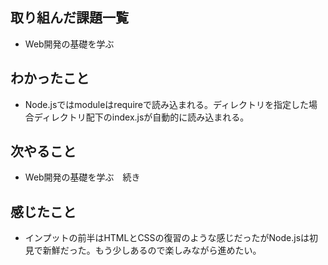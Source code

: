 ## 取り組んだ課題一覧 
- Web開発の基礎を学ぶ
## わかったこと
- Node.jsではmoduleはrequireで読み込まれる。ディレクトリを指定した場合ディレクトリ配下のindex.jsが自動的に読み込まれる。
## 次やること  
- Web開発の基礎を学ぶ　続き
## 感じたこと 
- インプットの前半はHTMLとCSSの復習のような感じだったがNode.jsは初見で新鮮だった。もう少しあるので楽しみながら進めたい。